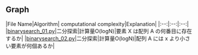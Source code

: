 ## Graph
|File Name|Algorithm|
computational complexity|Explanation|
|:--:|:--:|:--:|
|[binarysearch_01.py](binarysearch_01.py)|二分探索|計算量O(logN)|要素 X は配列 A の何番目に存在するか|
|[binarysearch_02.py](binarysearch_02.py)|二分探索|計算量O(logN)|配列 A には x より小さい要素が何個あるか|
